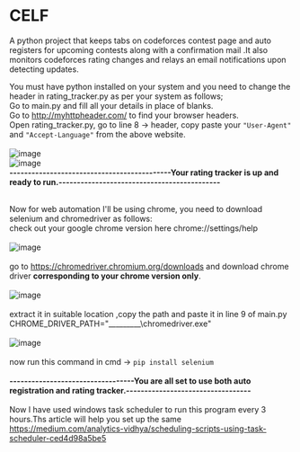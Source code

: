 # CELF
A python project that keeps tabs on codeforces contest page and auto registers for upcoming contests along with a confirmation mail .It also monitors codeforces rating changes and relays an email notifications upon detecting updates.

You must have python installed on your system and you need to change the header in rating_tracker.py as per your system as follows;<br/>
Go to main.py and fill all your details in place of blanks.<br/>
Go to http://myhttpheader.com/ to find your browser headers.<br/>
Open rating_tracker.py, go to line 8 -> header, copy paste your ```"User-Agent"``` and ```"Accept-Language"``` from the above website.<br/><br/>
![image](https://user-images.githubusercontent.com/75138802/179690099-f013bbba-8349-4180-be80-eef2bd320de9.png)<br/>
![image](https://user-images.githubusercontent.com/75138802/179697908-85eac915-2ee5-42be-bfdd-b6ec6879a4b4.png)<br/>
**--------------------------------------------Your rating tracker is up and ready to run.--------------------------------------------<br/><br/>**

Now for web automation I'll be using chrome, you need to download selenium and chromedriver as follows:<br/>
check out your google chrome version here chrome://settings/help<br/><br/>
![image](https://user-images.githubusercontent.com/75138802/179691786-5a6a0b6c-1eaa-4ebe-ab49-e3ffd5a2da9f.png)<br/><br/>
go to https://chromedriver.chromium.org/downloads and download chrome driver **corresponding to your chrome version only**.<br/><br/>
![image](https://user-images.githubusercontent.com/75138802/179692220-210e3c2a-8ab7-4115-88ce-5cefa3e576f5.png)<br/><br/>
extract it in suitable location ,copy the path and paste it in line 9 of main.py CHROME_DRIVER_PATH="_________\chromedriver.exe"<br/><br/>
![image](https://user-images.githubusercontent.com/75138802/179694247-4a294854-30fc-43d6-b50f-dec2b048b4a7.png)<br/><br/>
now run this command in cmd -> ```pip install selenium``` <br/><br/>
**----------------------------------You are all set to use both auto registration and rating tracker.----------------------------------**<br/><br/>
Now I have used windows task scheduler to run this program every 3 hours.Ths article will help you set up the same <br/> https://medium.com/analytics-vidhya/scheduling-scripts-using-task-scheduler-ced4d98a5be5



